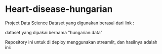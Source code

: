 # Heart-disease-hungarian

Project Data Science
Dataset yang digunakan berasal dari link : 

dataset yang dipakai bernama "hungarian.data"

Repository ini untuk di deploy menggunakan streamlit, dan hasilnya adalah ini:
